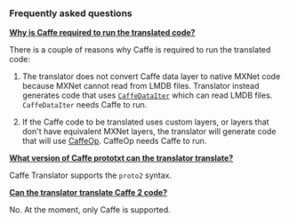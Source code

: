 ### Frequently asked questions

[**Why is Caffe required to run the translated code?**](#why_caffe)

There is a couple of reasons why Caffe is required to run the translated code:

1. The translator does not convert Caffe data layer to native MXNet code because MXNet cannot read from LMDB files. Translator instead generates code that uses [`CaffeDataIter`](https://mxnet.incubator.apache.org/how_to/caffe.html#use-io-caffedataiter) which can read LMDB files. `CaffeDataIter` needs Caffe to run.

2. If the Caffe code to be translated uses custom layers, or layers that don't have equivalent MXNet layers, the translator will generate code that will use [CaffeOp](https://mxnet.incubator.apache.org/how_to/caffe.html#use-sym-caffeop). CaffeOp needs Caffe to run.

[**What version of Caffe prototxt can the translator translate?**](#what_version_of_prototxt)

Caffe Translator supports the `proto2` syntax.

[**Can the translator translate Caffe 2 code?**](#caffe_2_support)

No. At the moment, only Caffe is supported.
